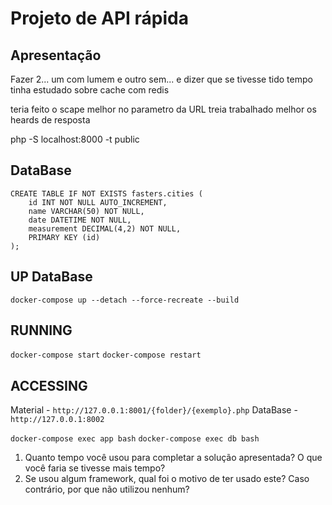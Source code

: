 # **Projeto de API rápida**

## **Apresentação**
Fazer 2... um com lumem e outro sem... e dizer que se tivesse tido tempo tinha estudado sobre cache com redis

teria feito o scape melhor no parametro da URL
treia trabalhado melhor os heards de resposta

php -S localhost:8000 -t public


## **DataBase**
```
CREATE TABLE IF NOT EXISTS fasters.cities (
    id INT NOT NULL AUTO_INCREMENT, 
    name VARCHAR(50) NOT NULL,
    date DATETIME NOT NULL,
    measurement DECIMAL(4,2) NOT NULL, 
    PRIMARY KEY (id)
);
```

## **UP DataBase**
`docker-compose up --detach --force-recreate --build`

## **RUNNING**
`docker-compose start`
`docker-compose restart`

## **ACCESSING**
Material - `http://127.0.0.1:8001/{folder}/{exemplo}.php`
DataBase - `http://127.0.0.1:8002`

`docker-compose exec app bash`
`docker-compose exec db bash` 







1. Quanto tempo você usou para completar a solução apresentada? O que você faria se tivesse mais tempo?
2. Se usou algum framework, qual foi o motivo de ter usado este? Caso contrário, por que não utilizou nenhum?
